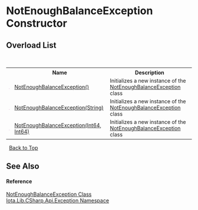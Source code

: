 # NotEnoughBalanceException Constructor 
 


## Overload List
&nbsp;<table><tr><th></th><th>Name</th><th>Description</th></tr><tr><td>![Public method](media/pubmethod.gif "Public method")</td><td><a href="M_Iota_Lib_CSharp_Api_Exception_NotEnoughBalanceException__ctor">NotEnoughBalanceException()</a></td><td>
Initializes a new instance of the <a href="T_Iota_Lib_CSharp_Api_Exception_NotEnoughBalanceException">NotEnoughBalanceException</a> class</td></tr><tr><td>![Public method](media/pubmethod.gif "Public method")</td><td><a href="M_Iota_Lib_CSharp_Api_Exception_NotEnoughBalanceException__ctor_2">NotEnoughBalanceException(String)</a></td><td>
Initializes a new instance of the <a href="T_Iota_Lib_CSharp_Api_Exception_NotEnoughBalanceException">NotEnoughBalanceException</a> class</td></tr><tr><td>![Public method](media/pubmethod.gif "Public method")</td><td><a href="M_Iota_Lib_CSharp_Api_Exception_NotEnoughBalanceException__ctor_1">NotEnoughBalanceException(Int64, Int64)</a></td><td>
Initializes a new instance of the <a href="T_Iota_Lib_CSharp_Api_Exception_NotEnoughBalanceException">NotEnoughBalanceException</a> class</td></tr></table>&nbsp;
<a href="#notenoughbalanceexception-constructor">Back to Top</a>

## See Also


#### Reference
<a href="T_Iota_Lib_CSharp_Api_Exception_NotEnoughBalanceException">NotEnoughBalanceException Class</a><br /><a href="N_Iota_Lib_CSharp_Api_Exception">Iota.Lib.CSharp.Api.Exception Namespace</a><br />